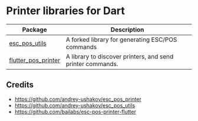 # Printer libraries for Dart

| Package                                      | Description                                                                |
|----------------------------------------------|----------------------------------------------------------------------------|
| [esc_pos_utils](esc_pos_utils)               | A forked library for generating ESC/POS commands                           |
| [flutter_pos_printer](flutter_pos_printer)   | A library to discover printers, and send printer commands.   |

## Credits
- https://github.com/andrey-ushakov/esc_pos_printer
- https://github.com/andrey-ushakov/esc_pos_utils
- https://github.com/bailabs/esc-pos-printer-flutter